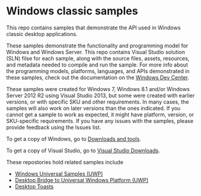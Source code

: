 # Windows classic samples

This repo contains samples that demonstrate the API used in Windows classic desktop applications.

These samples demonstrate the functionality and programming model for Windows and Windows Server. This repo contains Visual Studio solution (SLN) filse for each sample, along with the source files, assets, resources, and metadata needed to compile and run the sample. For more info about the programming models, platforms, languages, and APIs demonstrated in these samples, check out the documentation on the [Windows Dev Center](https://dev.windows.com). 

These samples were created for Windows 7, Windows 8.1 and/or Windows Server 2012 R2 using Visual Studio 2013, but some were created with earlier versions, or with specific SKU and other requirements. In many cases, the samples will also work on later versions than the ones indicated. If you cannot get a sample to work as expected, it might have platform, version, or SKU-specific requirements. If you have any issues with the samples, please provide feedback using the Issues list. 

To get a copy of Windows, go to [Downloads and tools](http://go.microsoft.com/fwlink/p/?linkid=301696).

To get a copy of Visual Studio, go to [Visual Studio Downloads](http://go.microsoft.com/fwlink/p/?linkid=301697).

These  repostories hold related samples include
- [Windows Universal Samples (UWP)](https://github.com/Microsoft/Windows-universal-samples)
- [Desktop Bridge to Universal Windows Platform (UWP)](https://github.com/Microsoft/DesktopBridgeToUWP-Samples)
- [Desktop Toasts](https://github.com/WindowsNotifications/desktop-toasts)

